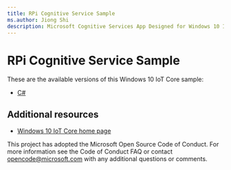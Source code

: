 ```yaml
---
title: RPi Cognitive Service Sample
ms.author: Jiong Shi
description: Microsoft Cognitive Services App Designed for Windows 10 IoT Core Devices.
---
```


# RPi Cognitive Service Sample

These are the available versions of this Windows 10 IoT Core sample:

*	[C#](./CS/README.md)

## Additional resources
* [Windows 10 IoT Core home page](https://developer.microsoft.com/en-us/windows/iot/)

This project has adopted the Microsoft Open Source Code of Conduct. For more information see the Code of Conduct FAQ or contact <opencode@microsoft.com> with any additional questions or comments.